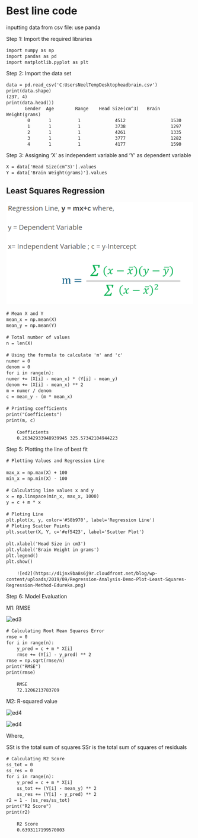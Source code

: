 # Best line code

inputting data from csv file: use panda

Step 1: Import the required libraries 

    import numpy as np
    import pandas as pd
    import matplotlib.pyplot as plt

Step 2: Import the data set

    data = pd.read_csv('C:UsersNeelTempDesktopheadbrain.csv')
    print(data.shape)
    (237, 4)
    print(data.head())
           Gender  Age        Range    Head Size(cm^3)   Brain Weight(grams)
            0       1          1             4512                 1530
            1       1          1             3738                 1297
            2       1          1             4261                 1335
            3       1          1             3777                 1282
            4       1          1             4177                 1590

Step 3: Assigning ‘X’ as independent variable and ‘Y’ as dependent variable

    X = data['Head Size(cm^3)'].values
    Y = data['Brain Weight(grams)'].values

## Least Squares Regression

![ed1](ed1.png)

    # Mean X and Y
    mean_x = np.mean(X)
    mean_y = np.mean(Y)
    
    # Total number of values
    n = len(X)

    # Using the formula to calculate 'm' and 'c'
    numer = 0
    denom = 0
    for i in range(n):
    numer += (X[i] - mean_x) * (Y[i] - mean_y)
    denom += (X[i] - mean_x) ** 2
    m = numer / denom
    c = mean_y - (m * mean_x)
    
    # Printing coefficients
    print("Coefficients")
    print(m, c)

        Coefficients
        0.26342933948939945 325.57342104944223
        
Step 5: Plotting the line of best fit

    # Plotting Values and Regression Line
 
    max_x = np.max(X) + 100
    min_x = np.min(X) - 100
    
    # Calculating line values x and y
    x = np.linspace(min_x, max_x, 1000)
    y = c + m * x
    
    # Ploting Line
    plt.plot(x, y, color='#58b970', label='Regression Line')
    # Ploting Scatter Points
    plt.scatter(X, Y, c='#ef5423', label='Scatter Plot')
    
    plt.xlabel('Head Size in cm3')
    plt.ylabel('Brain Weight in grams')
    plt.legend()
    plt.show()

        ![ed2](https://d1jnx9ba8s6j9r.cloudfront.net/blog/wp-content/uploads/2019/09/Regression-Analysis-Demo-Plot-Least-Squares-Regression-Method-Edureka.png)

Step 6: Model Evaluation

M1: RMSE

![ed3](https://d1jnx9ba8s6j9r.cloudfront.net/blog/wp-content/uploads/2019/09/RMSE-Least-Squares-Regression-Method-Edureka-487x180.png)

    # Calculating Root Mean Squares Error
    rmse = 0
    for i in range(n):
        y_pred = c + m * X[i]
        rmse += (Y[i] - y_pred) ** 2
    rmse = np.sqrt(rmse/n)
    print("RMSE")
    print(rmse)

        RMSE
        72.1206213783709

M2: R-squared value

![ed4](https://d1jnx9ba8s6j9r.cloudfront.net/blog/wp-content/uploads/2019/09/R-sqaured-derivation-2-Least-Squares-Regression-Method-Edureka-300x145.png)

![ed4](https://d1jnx9ba8s6j9r.cloudfront.net/blog/wp-content/uploads/2019/09/R-sqaured-Formula-Least-Squares-Regression-Method-Edureka-300x98.png)

Where,

SSt​ is the total sum of squares
SSr​ is the total sum of squares of residuals

    # Calculating R2 Score
    ss_tot = 0
    ss_res = 0
    for i in range(n):
        y_pred = c + m * X[i]
        ss_tot += (Y[i] - mean_y) ** 2
        ss_res += (Y[i] - y_pred) ** 2
    r2 = 1 - (ss_res/ss_tot)
    print("R2 Score")
    print(r2)
        
        R2 Score
        0.6393117199570003